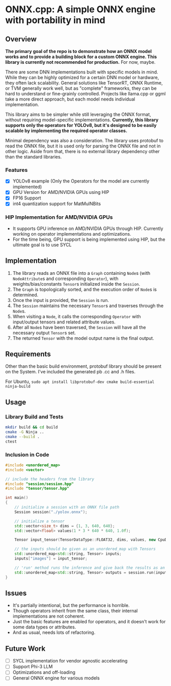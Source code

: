 # ONNX.cpp: A simple ONNX engine with portability in mind

## Overview
**The primary goal of the repo is to demonstrate how an ONNX model works and to provide a building block for a custom ONNX engine. This library is currently not recommended for production.** For now, maybe.

There are some DNN implementations built with specific models in mind. While they can be highly optimized for a certain DNN model or hardware, they often lack scalability. General solutions like TensorRT, ONNX Runtime, or TVM generally work well, but as "complete" frameworks, they can be hard to understand or fine-grainly controlled. Projects like llama.cpp or ggml take a more direct approach, but each model needs individual implementation.

This library aims to be simpler while still leveraging the ONNX format, without requiring model-specific implementations. **Currently, this library supports only the operators for YOLOv8, but it's designed to be easily scalable by implementing the required operator classes.**

Minimal dependency was also a consideration. The library uses protobuf to read the ONNX file, but it is used only for parsing the ONNX file and not in other logic. Aside from that, there is no external library dependency other than the standard libraries.

### Features
- [x] YOLOv8 example (Only the Operators for the model are currently implemented)
- [x] GPU Version for AMD/NVIDIA GPUs using HIP
- [x] FP16 Support
- [x] int4 quantization support for MatMulNBits
      
### HIP Implementation for AMD/NVIDIA GPUs
- It supports GPU inference on AMD/NVIDIA GPUs through HIP. Currently working on operator implementations and optimizations.
- For the time being, GPU support is being implemented using HIP, but the ultimate goal is to use SYCL

## Implementation
1. The library reads an ONNX file into a `Graph` containing `Node`s (with `NodeAttribute`s and corresponding `Operator`), with weights/bias/constants `Tensor`s initialized inside the `Session`.
2. The `Graph` is topologically sorted, and the execution order of `Node`s is determined.
3. Once the input is provided, the `Session` is run.
4. The `Session` maintains the necessary `Tensor`s and traverses through the `Node`s.
5. When visiting a `Node`, it calls the corresponding `Operator` with input/output tensors and related attribute values.
6. After all `Node`s have been traversed, the `Session` will have all the necessary output `Tensor`s set.
7. The returned `Tensor` with the model output name is the final output.

## Requirements
Other than the basic build environment, protobuf library should be present on the System. I've included the generated pb .cc and .h files.

For Ubuntu, `sudo apt install libprotobuf-dev cmake build-essential ninja-build`

## Usage

### Library Build and Tests
```bash
mkdir build && cd build
cmake -G Ninja ..
cmake --build .
ctest
```

### Inclusion in Code
```c++
#include <unordered_map>
#include <vector>

// include the headers from the library
#include "session/session.hpp"
#include "tensor/tensor.hpp"

int main()
{
    // initialize a session with an ONNX file path
    Session session("./yolov.onnx");

    // initialize a tensor
    std::vector<size_t> dims = {1, 3, 640, 640};
    std::vector<float> values(1 * 3 * 640 * 640, 1.0f);

    Tensor input_tensor(TensorDataType::FLOAT32, dims, values, new CpuDevice());

    // the inputs should be given as an unordered_map with Tensors
    std::unordered_map<std::string, Tensor> inputs;
    inputs["images"] = input_tensor;

    // 'run' method runs the inference and give back the results as an unordered_map with Tensors
    std::unordered_map<std::string, Tensor> outputs = session.run(inputs);
}
```

## Issues
- It's partially intentional, but the performance is horrible.
- Though operators inherit from the same class, their internal implementations are not coherent.
- Just the basic features are enabled for operators, and it doesn't work for some data types or attributes.
- And as usual, needs lots of refactoring.

## Future Work
- [ ] SYCL implementation for vendor agnostic accelerating
- [ ] Support Phi-3 LLM
- [ ] Optimizations and off-loading
- [ ] General ONNX engine for various models

